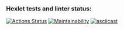 ### Hexlet tests and linter status:
[![Actions Status](https://github.com/dikky88/frontend-project-44/workflows/hexlet-check/badge.svg)](https://github.com/dikky88/frontend-project-44/actions)
[![Maintainability](https://api.codeclimate.com/v1/badges/f71d934b54d9d9154a7c/maintainability)](https://codeclimate.com/github/dikky88/frontend-project-44/maintainability)
[![asciicast](https://asciinema.org/a/Gb4F5nmc4FhINMwqB05eApaPS.svg)](https://asciinema.org/a/Gb4F5nmc4FhINMwqB05eApaPS)